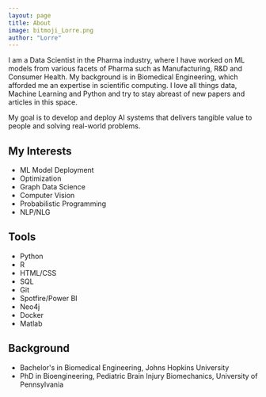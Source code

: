 ```yaml
---
layout: page
title: About
image: bitmoji_Lorre.png
author: "Lorre"
---
```


I am a Data Scientist in the Pharma industry, where I have worked on ML models from various facets of Pharma such as Manufacturing, R&D and Consumer Health. My background is in Biomedical Engineering, which afforded me an expertise in scientific computing. I love all things data, Machine Learning and Python and try to stay abreast of new papers and articles in this space.

My goal is to develop and deploy AI systems that delivers tangible value to people and solving real-world problems.

## My Interests
* ML Model Deployment
* Optimization
* Graph Data Science
* Computer Vision
* Probabilistic Programming
* NLP/NLG

## Tools
- Python
- R
- HTML/CSS
- SQL
- Git
- Spotfire/Power BI
- Neo4j
- Docker
- Matlab

## Background
- Bachelor's in Biomedical Engineering, Johns Hopkins University
- PhD in Bioengineering, Pediatric Brain Injury Biomechanics, University of Pennsylvania
